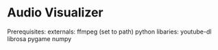 # Audio Visualizer

Prerequisites:
    externals:
        ffmpeg (set to path)
    python libaries:
        youtube-dl
        librosa
        pygame
        numpy